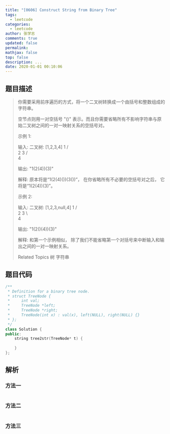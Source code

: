 ```yaml
---
title: "[0606] Construct String from Binary Tree"
tags:
  - leetcode
categories:
  - leetcode
author: 张学志
comments: true
updated: false
permalink:
mathjax: false
top: false
description: ...
date: 2020-01-01 00:10:06
---
```


## 题目描述

> 你需要采用前序遍历的方式，将一个二叉树转换成一个由括号和整数组成的字符串。 
> 
> 空节点则用一对空括号 "()" 表示。而且你需要省略所有不影响字符串与原始二叉树之间的一对一映射关系的空括号对。 
> 
> 示例 1: 
> 
> 
> 输入: 二叉树: [1,2,3,4]
> 1
> /   \
> 2     3
> /    
> 4     
> 
> 输出: "1(2(4))(3)"
> 
> 解释: 原本将是“1(2(4)())(3())”，
> 在你省略所有不必要的空括号对之后，
> 它将是“1(2(4))(3)”。
> 
> 
> 示例 2: 
> 
> 
> 输入: 二叉树: [1,2,3,null,4]
> 1
> /   \
> 2     3
> \  
> 4 
> 
> 输出: "1(2()(4))(3)"
> 
> 解释: 和第一个示例相似，
> 除了我们不能省略第一个对括号来中断输入和输出之间的一对一映射关系。
> 
> Related Topics 树 字符串

## 题目代码

```cpp
/**
 * Definition for a binary tree node.
 * struct TreeNode {
 *     int val;
 *     TreeNode *left;
 *     TreeNode *right;
 *     TreeNode(int x) : val(x), left(NULL), right(NULL) {}
 * };
 */
class Solution {
public:
    string tree2str(TreeNode* t) {
        
    }
};
```

## 解析

### 方法一

```cpp

```

### 方法二

```cpp

```

### 方法三

```cpp

```

